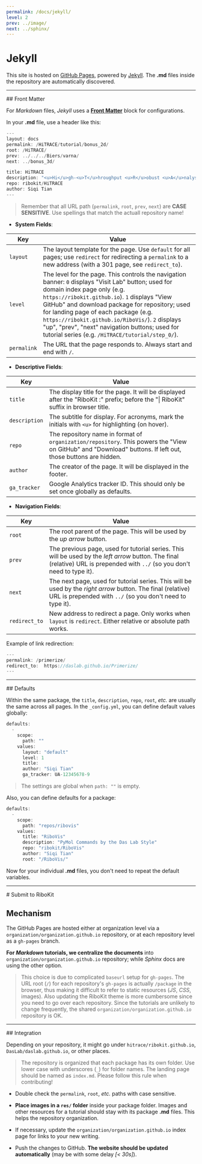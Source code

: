 ```yaml
---
permalink: /docs/jekyll/
level: 2
prev: ../image/
next: ../sphinx/
---
```


# Jekyll

This site is hosted on [GitHub Pages](https://pages.github.io/), powered by [Jekyll](https://jekyllrb.com/). The **.md** files inside the repository are automatically discovered. 

<hr/>
## Front Matter

For _Markdown_ files, _Jekyll_ uses a [**Front Matter**](https://jekyllrb.com/docs/frontmatter/) block for configurations.

In your **.md** file, use a header like this:

```go
---
layout: docs
permalink: /HiTRACE/tutorial/bonus_2d/
root: /HiTRACE/
prev: ../../../Biers/varna/
next: ../bonus_3d/

title: HiTRACE
description: "<u>Hi</u>gh-<u>T</u>hroughput <u>R</u>obust <u>A</u>nalysis for <u>C</u>apillary <u>E</u>lectrophoresis"
repo: ribokit/HiTRACE
author: Siqi Tian
---
```

> Remember that all URL path (`permalink`, `root`, `prev`, `next`) are **CASE SENSITIVE**. Use spellings that match the actuall repository name!

* **System Fields**:

| Key | Value |
| --- | --- |
| `layout` | The layout template for the page. Use `default` for all pages; use `redirect` for redirecting a `permalink` to a new address (with a 301 page, see `redirect_to`). |
| `level` | The level for the page. This controls the navigation banner: `0` displays "Visit Lab" button; used for domain index page only (e.g. `https://ribokit.github.io`). `1` displays "View GitHub" and download package for repository; used for landing page of each package (e.g. `https://ribokit.github.io/RiboVis/`). `2` displays "up", "prev", "next" navigation buttons; used for tutorial series (e.g. `/HiTRACE/tutorial/step_0/`). |
| `permalink` | The URL that the page responds to. Always start and end with `/`. |

* **Descriptive Fields**:

| Key | Value |
| --- | --- |
| `title` | The display title for the page. It will be displayed after the "RiboKit :" prefix; before the "\| RiboKit" suffix in browser title. |
| `description` | The subtitle for display. For acronyms, mark the initials with `<u>` for highlighting (on hover). |
| `repo` | The repository name in format of `organization/repository`. This powers the "View on GitHub" and "Download" buttons. If left out, those buttons are hidden. |
| `author` | The creator of the page. It will be displayed in the footer. |
| `ga_tracker` | Google Analytics tracker ID. This should only be set once globally as defaults. |

* **Navigation Fields**:

| Key | Value |
| --- | --- |
| `root` | The root parent of the page. This will be used by the _up arrow_ button. |
| `prev` | The previous page, used for tutorial series. This will be used by the _left arrow_ button. The final (relative) URL is prepended with `../` (so you don't need to type it). |
| `next` | The next page, used for tutorial series. This will be used by the _right arrow_ button. The final (relative) URL is prepended with `../` (so you don't need to type it). |
| `redirect_to` | New address to redirect a page. Only works when `layout` is `redirect`. Either relative or absolute path works. |

Example of link redirection:

```go
---
permalink: /primerize/
redirect_to:  https://daslab.github.io/Primerize/
---
```

<hr/>
## Defaults

Within the same package, the `title`, `description`, `repo`, `root`, _etc._ are usually the same across all pages. In the `_config.yml`, you can define default values globally:

```go
defaults:
  -
    scope:
      path: ""
    values:
      layout: "default"
      level: 1
      title: 
      author: "Siqi Tian"
      ga_tracker: UA-12345678-9
```

> The settings are global when `path: ""` is empty.

Also, you can define defaults for a package:

```go
defaults:
  -
    scope:
      path: "repos/ribovis"
    values:
      title: "RiboVis"
      description: "PyMol Commands by the Das Lab Style"
      repo: "ribokit/RiboVis"
      author: "Siqi Tian"
      root: "/RiboVis/"
```

Now for your individual **.md** files, you don't need to repeat the default variables.

<hr/>
# Submit to RiboKit

## Mechanism

The GitHub Pages are hosted either at organization level via a `organization/organization.github.io` repository, or at each repository level as a `gh-pages` branch.

**For _Markdown_ tutorials, we centralize the documents** into `organization/organization.github.io` repository; while _Sphinx_ docs are using the other option.

> This choice is due to complicated `baseurl` setup for `gh-pages`. The URL root (`/`) for each repository's `gh-pages` is actually `/package` in the browser, thus making it difficult to refer to static resources (_JS_, _CSS_, images). Also updating the RiboKit theme is more cumbersome since you need to go over each repository. Since the tutorials are unlikely to change frequently, the shared `organization/organization.github.io` repository is OK.

<hr/>
## Integration

Depending on your repository, it might go under `hitrace/ribokit.github.io`, `DasLab/daslab.github.io`, or other places.

> The repository is organized that each package has its own folder. Use lower case with underscores (`_`) for folder names. The landing page should be named as `index.md`. Please follow this rule when contributing!

* Double check the `permalink`, `root`, _etc._ paths with case sensitive.

* **Place images in a `res/` folder** inside your package folder. Images and other resources for a tutorial should stay with its package **.md** files. This helps the repository organization.

* If necessary, update the `organization/organization.github.io` index page for links to your new writing.

* Push the changes to GitHub. **The website should be updated automatically** (may be with some delay _[< 30s]_).
